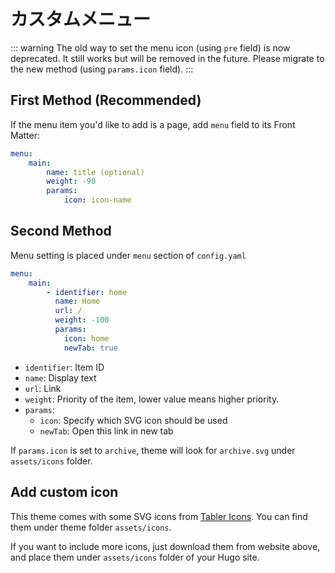 # カスタムメニュー

::: warning
The old way to set the menu icon (using `pre` field) is now deprecated. It still works but will be removed in the future. Please migrate to the new method (using `params.icon` field).
:::

## First Method (Recommended)
If the menu item you'd like to add is a page, add `menu` field to its Front Matter:

```yaml
menu: 
    main:
        name: title (optional)
        weight: -90
        params:
            icon: icon-name
```

## Second Method

Menu setting is placed under `menu` section of `config.yaml`

```yaml
menu:
    main:
        - identifier: home
          name: Home
          url: /
          weight: -100
          params:
            icon: home
            newTab: true
```

* `identifier`: Item ID
* `name`: Display text
* `url`: Link
* `weight`: Priority of the item, lower value means higher priority.
* `params`: 
  * `icon`: Specify which SVG icon should be used
  * `newTab`: Open this link in new tab

If `params.icon` is set to `archive`, theme will look for `archive.svg` under `assets/icons` folder.

## Add custom icon

This theme comes with some SVG icons from [Tabler Icons](https://tablericons.com). You can find them under theme folder `assets/icons`.

If you want to include more icons, just download them from website above, and place them under `assets/icons` folder of your Hugo site.

